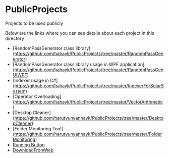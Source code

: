 # PublicProjects
Projects to be used publicly

Below are the links where you can see details about each project in this directory

* [RandomPassGenerator class library] (https://github.com/hahayk/PublicProjects/tree/master/RandomPassGenerator)
* [RandomPassGenerator class library usage in WPF application] (https://github.com/hahayk/PublicProjects/tree/master/RandomPassGenUIWPF)
* [Indexer usage in C#] (https://github.com/hahayk/PublicProjects/tree/master/IndexerForSolarSystem)
* [Operator Overloading] (https://github.com/hahayk/PublicProjects/tree/master/VectorArithmetic)
* [Desktop Cleaner] (https://github.com/harutyunyanhayk/PublicProjects/tree/master/DesktopCleaner)
* [Folder Monitoring Tool] (https://github.com/harutyunyanhayk/PublicProjects/tree/master/FolderMonitoring)
* [Running Button](https://github.com/harutyunyanhayk/PublicProjects/tree/master/RunningButtonWPF)
* [DownloadFromWeb](https://github.com/harutyunyanhayk/PublicProjects/tree/master/DownloadFromWeb)